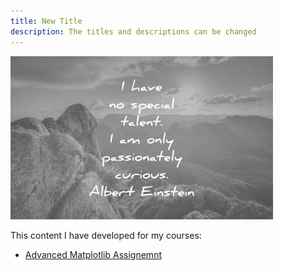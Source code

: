 ```yaml
---
title: New Title
description: The titles and descriptions can be changed
---
```


![My Picture](/pics/Albert_Einstein_Q.jpg)

This content I have developed for my courses:
- [Advanced Matplotlib Assignemnt](/M3GitHub/index.md)
